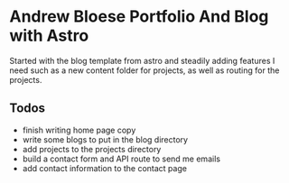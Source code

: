 # Andrew Bloese Portfolio And Blog with Astro
Started with the blog template from astro and steadily adding features I need such as a new content folder for projects, as well as routing for the projects. 

## Todos
- finish writing home page copy
- write some blogs to put in the blog directory
- add projects to the projects directory
- build a contact form and API route to send me emails 
- add contact information to the contact page